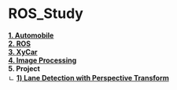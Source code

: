 # ROS_Study  

[**1. Automobile**](https://github.com/HoyeonYu/ROS_Study/blob/master/Automobile.md)   
[**2. ROS**](https://github.com/HoyeonYu/ROS_Study/blob/master/ROS.md)  
[**3. XyCar**](https://github.com/HoyeonYu/ROS_Study/blob/master/XyCar.md)   
[**4. Image Processing**](https://github.com/HoyeonYu/ROS_Study/blob/master/ImageProcessing.md)  
<b> 5. Project </b>  
 	ㄴ [**1) Lane Detection with Perspective Transform**](https://github.com/HoyeonYu/ROS_Study/blob/master/Project/Project_1_PersTrans.md)   
